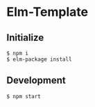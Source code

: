 # Elm-Template

## Initialize
```
$ npm i
$ elm-package install
```

## Development
```
$ npm start
```
